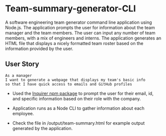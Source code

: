# Team-summary-generator-CLI
 A software engineering team generator command line application using Node.js. The application prompts the user for information about the team manager and the team members. The user can input any number of team members, with a mix of engineers and interns. The application generates an HTML file that displays a nicely formatted team roster based on the information provided by the user.

## User Story
```
As a manager
I want to generate a webpage that displays my team's basic info
so that I have quick access to emails and GitHub profiles
```

* Used the [Inquirer npm package](https://github.com/SBoudrias/Inquirer.js/) to prompt the user for their email, id, and specific information based on their role with the company.

* Application runs as a Node CLI to gather information about each employee.

* Check the file in /output/team-summary.html for example output generated by the application.
